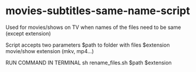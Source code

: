 # movies-subtitles-same-name-script

Used for movies/shows on TV when names of the files need to be same (except extension)

Script accepts two parameters
$path to folder with files
$extension movie/show extension (mkv, mp4...)

RUN COMMAND IN TERMINAL
sh rename_files.sh $path $extension
